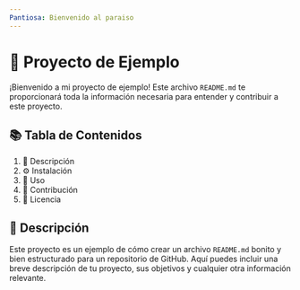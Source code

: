 ```yaml
---
Pantiosa: Bienvenido al paraiso
---
```


# 🌟 Proyecto de Ejemplo

¡Bienvenido a mi proyecto de ejemplo! Este archivo `README.md` te proporcionará toda la información necesaria para entender y contribuir a este proyecto.

## 📚 Tabla de Contenidos

1. 📖 Descripción
2. ⚙️ Instalación
3. 🚀 Uso
4. 🤝 Contribución
5. 📄 Licencia

## 📖 Descripción

Este proyecto es un ejemplo de cómo crear un archivo `README.md` bonito y bien estructurado para un repositorio de GitHub. Aquí puedes incluir una breve descripción de tu proyecto, sus objetivos y cualquier otra información relevante.
